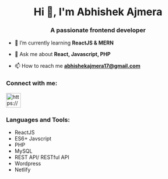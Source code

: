 <h1 align="center">Hi 👋, I'm Abhishek Ajmera</h1>
<h3 align="center">A passionate frontend developer</h3>

- 🌱 I’m currently learning **ReactJS & MERN**

- 💬 Ask me about **React, Javascript, PHP**

- 📫 How to reach me **abhishekajmera17@gmail.com**

<h3 align="left">Connect with me:</h3>
<p align="left">
<a href="https://www.linkedin.com/in/abhishek-ajmera-aa313b156" target="blank"><img src="https://www.vectorlogo.zone/logos/linkedin/linkedin-icon.svg" alt="https://www.linkedin.com/in/abhishek-ajmera-aa313b156" width="40" height="40"></img></svg>
 </a>
 </p>

<h3 align="left">Languages and Tools:</h3>
    <p align="left">
       <ul flex="left">
        <li>ReactJS</li>
        <li>ES6+ Javscript</li>
        <li>PHP</li>
        <li>MySQL</li>
        <li>REST API/ RESTful API</li>
        <li>Wordpress</li>
        <li>Netlify</li>
</ul>
    </p>
